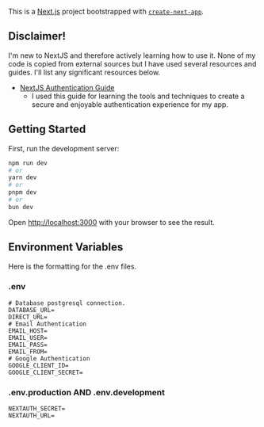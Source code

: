 This is a [Next.js](https://nextjs.org/) project bootstrapped with [`create-next-app`](https://github.com/vercel/next.js/tree/canary/packages/create-next-app).

## Disclaimer!
I'm new to NextJS and therefore actively learning how to use it. None of my code is copied from external sources but I have used several resources and guides. I'll list any significant resources below.
* [NextJS Authentication Guide](https://www.youtube.com/watch?v=1MTyCvS05V4&t=17471s)
  * I used this guide for learning the tools and techniques to create a secure and enjoyable authentication experience for my app.

## Getting Started

First, run the development server:

```bash
npm run dev
# or
yarn dev
# or
pnpm dev
# or
bun dev
```

Open [http://localhost:3000](http://localhost:3000) with your browser to see the result.

## Environment Variables

Here is the formatting for the .env files.

### .env

```dotenv
# Database postgresql connection.
DATABASE_URL=
DIRECT_URL=
# Email Authentication
EMAIL_HOST=
EMAIL_USER=
EMAIL_PASS=
EMAIL_FROM=
# Google Authentication
GOOGLE_CLIENT_ID=
GOOGLE_CLIENT_SECRET=
```

### .env.production AND .env.development

```dotenv
NEXTAUTH_SECRET=
NEXTAUTH_URL=
```
